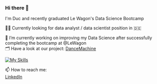 ### Hi there 👋

I'm Duc and recently graduated Le Wagon's Data Science Bootcamp

🕵🏻 Currently looking for data analyst / data scientist position in 🇩🇪

🌱 I’m currently working on improving my Data Science after successfully completing the bootcamp at @LeWagon <br>
🗂 Have a look at our project: [DanceMachine](https://github.com/worldlife92/dancemachine-by-871)

[![My Skills](https://skillicons.dev/icons?i=py,sqlite,tensorflow,html,heroku,git,gcp,docker)](https://skillicons.dev)

📫 How to reach me: <br>
[LinkedIn](https://www.linkedin.com/in/ducvanngo/)

